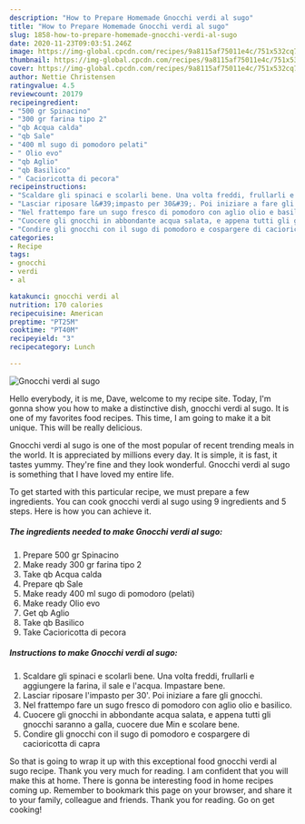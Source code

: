 ```yaml
---
description: "How to Prepare Homemade Gnocchi verdi al sugo"
title: "How to Prepare Homemade Gnocchi verdi al sugo"
slug: 1858-how-to-prepare-homemade-gnocchi-verdi-al-sugo
date: 2020-11-23T09:03:51.246Z
image: https://img-global.cpcdn.com/recipes/9a8115af75011e4c/751x532cq70/gnocchi-verdi-al-sugo-recipe-main-photo.jpg
thumbnail: https://img-global.cpcdn.com/recipes/9a8115af75011e4c/751x532cq70/gnocchi-verdi-al-sugo-recipe-main-photo.jpg
cover: https://img-global.cpcdn.com/recipes/9a8115af75011e4c/751x532cq70/gnocchi-verdi-al-sugo-recipe-main-photo.jpg
author: Nettie Christensen
ratingvalue: 4.5
reviewcount: 20179
recipeingredient:
- "500 gr Spinacino"
- "300 gr farina tipo 2"
- "qb Acqua calda"
- "qb Sale"
- "400 ml sugo di pomodoro pelati"
- " Olio evo"
- "qb Aglio"
- "qb Basilico"
- " Cacioricotta di pecora"
recipeinstructions:
- "Scaldare gli spinaci e scolarli bene. Una volta freddi, frullarli e aggiungere la farina, il sale e l&#39;acqua. Impastare bene."
- "Lasciar riposare l&#39;impasto per 30&#39;. Poi iniziare a fare gli gnocchi."
- "Nel frattempo fare un sugo fresco di pomodoro con aglio olio e basilico."
- "Cuocere gli gnocchi in abbondante acqua salata, e appena tutti gli gnocchi saranno a galla, cuocere due Min e scolare bene."
- "Condire gli gnocchi con il sugo di pomodoro e cospargere di cacioricotta di capra"
categories:
- Recipe
tags:
- gnocchi
- verdi
- al

katakunci: gnocchi verdi al 
nutrition: 170 calories
recipecuisine: American
preptime: "PT25M"
cooktime: "PT40M"
recipeyield: "3"
recipecategory: Lunch

---
```



![Gnocchi verdi al sugo](https://img-global.cpcdn.com/recipes/9a8115af75011e4c/751x532cq70/gnocchi-verdi-al-sugo-recipe-main-photo.jpg)

Hello everybody, it is me, Dave, welcome to my recipe site. Today, I'm gonna show you how to make a distinctive dish, gnocchi verdi al sugo. It is one of my favorites food recipes. This time, I am going to make it a bit unique. This will be really delicious.



Gnocchi verdi al sugo is one of the most popular of recent trending meals in the world. It is appreciated by millions every day. It is simple, it is fast, it tastes yummy. They're fine and they look wonderful. Gnocchi verdi al sugo is something that I have loved my entire life.


To get started with this particular recipe, we must prepare a few ingredients. You can cook gnocchi verdi al sugo using 9 ingredients and 5 steps. Here is how you can achieve it.

<!--inarticleads1-->

##### The ingredients needed to make Gnocchi verdi al sugo:

1. Prepare 500 gr Spinacino
1. Make ready 300 gr farina tipo 2
1. Take qb Acqua calda
1. Prepare qb Sale
1. Make ready 400 ml sugo di pomodoro (pelati)
1. Make ready  Olio evo
1. Get qb Aglio
1. Take qb Basilico
1. Take  Cacioricotta di pecora




<!--inarticleads2-->

##### Instructions to make Gnocchi verdi al sugo:

1. Scaldare gli spinaci e scolarli bene. Una volta freddi, frullarli e aggiungere la farina, il sale e l&#39;acqua. Impastare bene.
1. Lasciar riposare l&#39;impasto per 30&#39;. Poi iniziare a fare gli gnocchi.
1. Nel frattempo fare un sugo fresco di pomodoro con aglio olio e basilico.
1. Cuocere gli gnocchi in abbondante acqua salata, e appena tutti gli gnocchi saranno a galla, cuocere due Min e scolare bene.
1. Condire gli gnocchi con il sugo di pomodoro e cospargere di cacioricotta di capra




So that is going to wrap it up with this exceptional food gnocchi verdi al sugo recipe. Thank you very much for reading. I am confident that you will make this at home. There is gonna be interesting food in home recipes coming up. Remember to bookmark this page on your browser, and share it to your family, colleague and friends. Thank you for reading. Go on get cooking!
